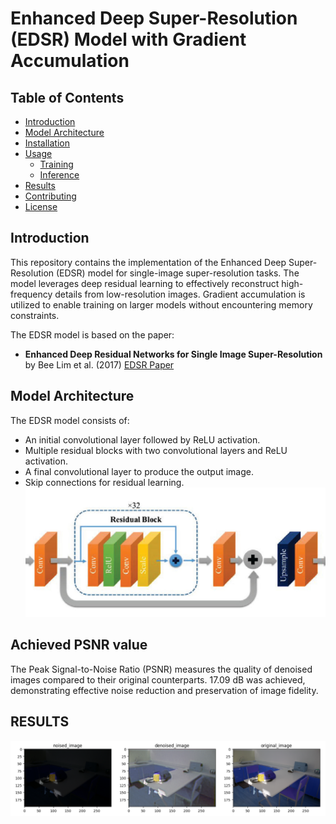 
# Enhanced Deep Super-Resolution (EDSR) Model with Gradient Accumulation

## Table of Contents
- [Introduction](#introduction)
- [Model Architecture](#model-architecture)
- [Installation](#installation)
- [Usage](#usage)
  - [Training](#training)
  - [Inference](#inference)
- [Results](#results)
- [Contributing](#contributing)
- [License](#license)

## Introduction

This repository contains the implementation of the Enhanced Deep Super-Resolution (EDSR) model for single-image super-resolution tasks. The model leverages deep residual learning to effectively reconstruct high-frequency details from low-resolution images. Gradient accumulation is utilized to enable training on larger models without encountering memory constraints.

The EDSR model is based on the paper:
- **Enhanced Deep Residual Networks for Single Image Super-Resolution** by Bee Lim et al. (2017) [EDSR Paper](https://arxiv.org/abs/1707.02921)

## Model Architecture

The EDSR model consists of:
- An initial convolutional layer followed by ReLU activation.
- Multiple residual blocks with two convolutional layers and ReLU activation.
- A final convolutional layer to produce the output image.
- Skip connections for residual learning.
![Sample Output](images/archi.png)

## Achieved PSNR value
The Peak Signal-to-Noise Ratio (PSNR) measures the quality of denoised images compared to their original 
counterparts. 17.09 dB was achieved, demonstrating effective noise reduction and preservation of image 
fidelity. 

## RESULTS 
![result_1](images/result1.png)
